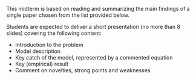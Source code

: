 This midterm is based on reading and summarizing the main findings of a single paper chosen from the list provided below. 

Students are expected to deliver a short presentation (no more than 8 slides) covering the following content:

- Introduction to the problem
- Model description
- Key catch of the model, represented by a commented equation
- Key (empirical) result
- Comment on novelties, strong points and weaknesses